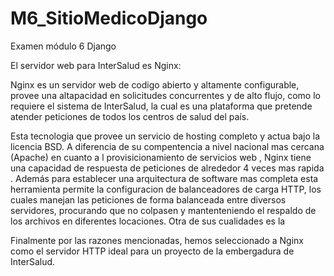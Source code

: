 # M6_SitioMedicoDjango
Examen módulo 6 Django


El servidor web para InterSalud es Nginx:

  Nginx es  un servidor web de codigo abierto y altamente configurable, provee una altapacidad en solicitudes concurrentes y de alto flujo, 
como lo requiere el sistema de InterSalud, la cual es una  plataforma que pretende atender peticiones de todos los centros de salud del país.

 Esta tecnologia que provee un servicio de hosting completo y actua bajo la licencia BSD. A diferencia de  su compentencia a nivel nacional mas cercana  (Apache) 
en cuanto a l  provisicionamiento  de servicios web , Nginx tiene  una capacidad de respuesta de peticiones de alrededor 4 veces mas rapida . Además para establecer 
una arquitectura de software mas completa esta herramienta permite  la configuracion de balanceadores de carga HTTP, los cuales manejan las peticiones de forma
balanceada entre diversos servidores, procurando que no colpasen y mantenteniendo el respaldo de los archivos en diferentes locaciones. Otra de sus cualidades es la 

  Finalmente por las razones mencionadas, hemos seleccionado a Nginx como el servidor HTTP ideal para un proyecto de la embergadura de InterSalud.
